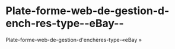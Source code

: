 Plate-forme-web-de-gestion-d-ench-res-type--eBay--
==================================================

Plate-forme-web-de-gestion-d'enchères-type-«eBay »
